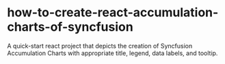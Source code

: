 # how-to-create-react-accumulation-charts-of-syncfusion
A quick-start react project that depicts the creation of Syncfusion Accumulation Charts with appropriate title, legend, data labels, and tooltip.
